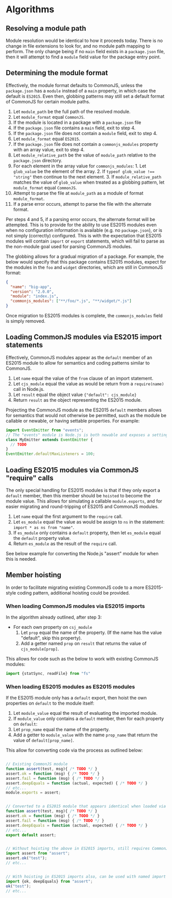 # Algorithms

## Resolving a module path
Module resolution would be identical to how it proceeds today. There is no change in file extensions
to look for, and no module path mapping to perform. The only change being if no `main` field exists
in a `package.json` file, then it will attempt to find a `module` field value for the package entry point.

## Determining the module format
Effectively, the module format defaults to CommonJS, unless the `package.json` has a `module` instead 
of a `main` property, in which case the default is `ES2015`. Even then, globbing patterns may still
set a default format of CommonJS for certain module paths. 

1. Let `module_path` be the full path of the resolved module. 
2. Let `module_format` equal `CommonJS`.
3. If the module is located in a package with a `package.json` file
  1. If the `package.json` file contains a `main` field, exit to step 4.
  2. If the `package.json` file does not contain a `module` field, exit to step 4.
  3. Let `module_format` equal `ES2015`.
  4. If the `package.json` file does not contain a `commonjs_modules` property with an array value, exit to step 4.
  5. Let `module_relative_path` be the value of `module_path` relative to the `package.json` directory.
  6. For each element in the array value for `commonjs_modules`:
    1. Let `glob_value` be the element of the array.
    2. If `typeof glob_value !== "string"` then continue to the next element.
    3. If `module_relative_path` matches the value of `glob_value` when treated as a globbing pattern, let `module_format` equal `CommonJS`.
4. Attempt to parse the file at `module_path` as a module of format `module_format`.
5. If a parse error occurs, attempt to parse the file with the alternate format.

Per steps 4 and 5, if a parsing error occurs, the alternate format will be attempted. This is to provide for the ability
to use ES2015 modules even when no configuration information is available (e.g. no `package.json`), or 
is not simply (correctly) configured. This is with the expectation that ES2015 modules will contain `import`
or `export` statements, which will fail to parse as the non-module goal used for parsing CommonJS modules.

The globbing allows for a gradual migration of a package. For example, the below would specify that 
this package contains ES2015 modules, expect for the modules in the `foo` and `widget` directories, which 
are still in CommonJS format:

```json
{
  "name": "big-app",
  "version": "2.0.0",
  "module": "index.js",
  "commonjs_modules": ["**/foo/*.js", "**/widget/*.js"]
}
```

Once migration to ES2015 modules is complete, the `commonjs_modules` field is simply removed.

## Loading CommonJS modules via ES2015 import statements
Effectively, CommonJS modules appear as the `default` member of an ES2015 module to allow for
semantics and coding patterns similar to CommonJS.

1. Let `name` equal the value of the `from` clause of an import statement.
2. Let `cjs_module` equal the value as would be return from a `require(name)` call in Node.js.
3. Let `result` equal the object value `{"default": cjs_module}`
4. Return `result` as the object representing the ES2015 module.

Projecting the CommonJS module as the ES2015 `default` members allows for semantics that would
not otherwise be permitted, such as the module be callable or newable, or having settable properties.
For example:

```javascript
import EventEmitter from "events";
// The "events" module is Node.js is both newable and exposes a setting, e.g.
class MyEmitter extends EventEmitter {
  // TODO
}
EventEmitter.defaultMaxListeners = 100;
```

## Loading ES2015 modules via CommonJS "require" calls
The only special handling for ES2015 modules is that if they only export a `default` member, then
this member should be `hoisted` to become the module value. This allows for simulating a callable
`module.exports`, and for easier migrating and round-tripping of ES2015 and CommonJS modules.

1. Let `name` equal the first argument to the `require` call.
2. Let `es_module` equal the value as would be assign to `ns` in the statement: `import * as ns from "name"`.
3. If `es_module` only contains a `default` property, then let `es_module` equal the `default` property value.
4. Return `es_module` as the result of the `require` call.

See below example for converting the Node.js "assert" module for when this is needed.

## Member hoisting
In order to facilitate migrating existing CommonJS code to a more ES2015-style coding pattern, additional 
hoisting could be provided.

### When loading CommonJS modules via ES2015 imports
In the algorithm already outlined, after step 3:
- For each own property on `csj_module`
  1. Let `prop` equal the name of the property. (If the name has the value "default", skip this property).  
  2. Add a getter named `prop` on `result` that returns the value of `cjs_module[prop]`.

This allows for code such as the below to work with existing CommonJS modules:

```javascript
import {statSync, readFile} from "fs"
```

### When loading ES2015 modules as ES2015 modules
If the ES2015 module only has a `default` export, then hoist the own properties on `default` to the module itself:

1. Let `module_value` equal the result of evaluating the imported module.
2. If `module_value` only contains a `default` member, then for each property on `default`:
  1. Let `prop_name` equal the name of the property.
  2. Add a getter to `module_value` with the name `prop_name` that return the value of `default[prop_name]`.

This allow for converting code via the process as outlined below:

```javascript

// Existing CommonJS module
function assert(test, msg){ /* TODO */ }
assert.ok = function (msg) { /* TODO */ }
assert.fail = function (msg) { /* TODO */ }
assert.deepEquals = function (actual, expected) { /* TODO */ }
// etc...
module.exports = assert;


// Converted to a ES2015 module that appears identical when loaded via "require" calls, would be written as: 
function assert(test, msg){ /* TODO */ }
assert.ok = function (msg) { /* TODO */ }
assert.fail = function (msg) { /* TODO */ }
assert.deepEquals = function (actual, expected) { /* TODO */ }
// etc...
export default assert;


// Without hoisting the above in ES2015 imports, still requires CommonJS-like usage in ES2015 imports
import assert from "assert";
assert.ok("test");
// etc...


// With hoisting in ES2015 imports also, can be used with named import list pattern
import {ok, deepEquals} from "assert";
ok("test");
// etc...
```
